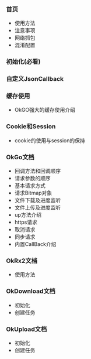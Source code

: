 ### 首页
- 使用方法
- 注意事项
- 网络抓包
- 混淆配置

### 初始化(必看)

### 自定义JsonCallback

### 缓存使用
- OkGO强大的缓存使用介绍

### Cookie和Session
- cookie的使用与session的保持

### OkGo文档
- 回调方法和回调顺序
- 请求参数的顺序
- 基本请求方式
- 请求Bitmap对象
- 文件下载及进度监听
- 文件上传及进度监听
- up方法介绍
- https请求
- 取消请求
- 同步请求
- 内置CallBack介绍

### OkRx2文档
- 使用方法

### OkDownload文档
- 初始化
- 创建任务

### OkUpload文档
- 初始化
- 创建任务